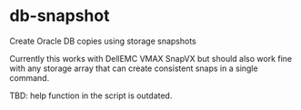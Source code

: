 # db-snapshot
Create Oracle DB copies using storage snapshots

Currently this works with DellEMC VMAX SnapVX but should also work fine with any storage array
that can create consistent snaps in a single command.

TBD: help function in the script is outdated.
